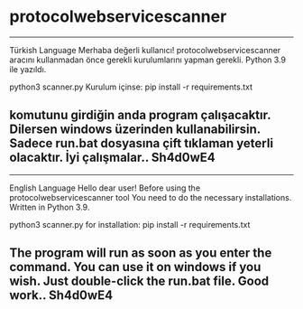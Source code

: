 # protocolwebservicescanner

----------------------------------------------------------------------------------------
Türkish Language
Merhaba değerli kullanıcı!
protocolwebservicescanner aracını kullanmadan önce 
gerekli kurulumlarını yapman gerekli. Python 3.9 ile yazıldı.

python3 scanner.py 
Kurulum içinse:
pip install -r requirements.txt


komutunu girdiğin anda program çalışacaktır. Dilersen windows üzerinden kullanabilirsin.
Sadece run.bat dosyasına çift tıklaman yeterli olacaktır.
İyi çalışmalar..
Sh4d0wE4
----------------------------------------------------------------------------------------

----------------------------------------------------------------------------------------
English Language
Hello dear user!
Before using the protocolwebservicescanner tool
You need to do the necessary installations. Written in Python 3.9.

python3 scanner.py
for installation:
pip install -r requirements.txt

The program will run as soon as you enter the command. You can use it on windows if you wish.
Just double-click the run.bat file.
Good work..
Sh4d0wE4
------------------------------------------------------------------------------------------
